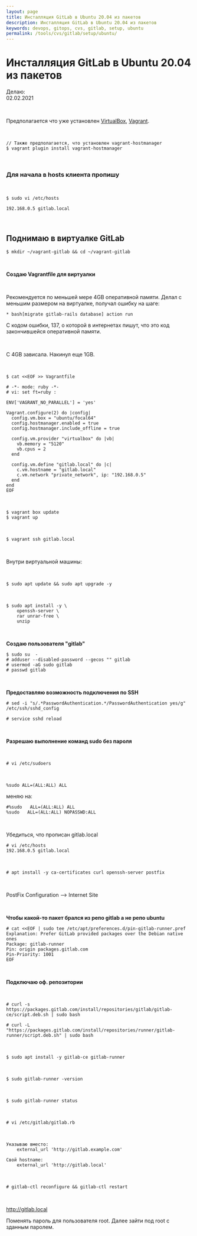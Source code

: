 ```yaml
---
layout: page
title: Инсталляция GitLab в Ubuntu 20.04 из пакетов
description: Инсталляция GitLab в Ubuntu 20.04 из пакетов
keywords: devops, gitops, cvs, gitlab, setup, ubuntu
permalink: /tools/cvs/gitlab/setup/ubuntu/
---
```


# Инсталляция GitLab в Ubuntu 20.04 из пакетов

Делаю:  
02.02.2021

<br/>

Предполагается что уже установлен <a href="//sysadm.ru/adm/virtual/virtualbox/setup/">VirtualBox</a>, <a href="/adm/virtual/vagrant/setup/ubuntu/">Vagrant</a>.

<br/>

    // Также предполагается, что установлен vagrant-hostmanager
    $ vagrant plugin install vagrant-hostmanager

<br/>

### Для начала в hosts клиента пропишу

<br/>

```
$ sudo vi /etc/hosts

192.168.0.5 gitlab.local
```

<br/>

## Поднимаю в виртуалке GitLab

    $ mkdir ~/vagrant-gitlab && cd ~/vagrant-gitlab

<br/>

**Создаю Vagrantfile для виртуалки**

<br/>

Рекомендуется по меньшей мере 4GB оперативной памяти.
Делал с меньшим размером на виртуалке, получал ошибку на шаге:

    * bash[migrate gitlab-rails database] action run

С кодом ошибки, 137, о которой в интернетах пишут, что это код закончившейся оперативной памяти.

<br/>

C 4GB зависала. Накинул еще 1GB.

<br/>

```
$ cat <<EOF >> Vagrantfile

# -*- mode: ruby -*-
# vi: set ft=ruby :

ENV['VAGRANT_NO_PARALLEL'] = 'yes'

Vagrant.configure(2) do |config|
  config.vm.box = "ubuntu/focal64"
  config.hostmanager.enabled = true
  config.hostmanager.include_offline = true

  config.vm.provider "virtualbox" do |vb|
    vb.memory = "5120"
    vb.cpus = 2
  end

  config.vm.define "gitlab.local" do |c|
    c.vm.hostname = "gitlab.local"
    c.vm.network "private_network", ip: "192.168.0.5"
  end
end
EOF
```

<br/>

    $ vagrant box update
    $ vagrant up

<br/>

    $ vagrant ssh gitlab.local

<br/>

Внутри виртуальной машины:

<br/>

    $ sudo apt update && sudo apt upgrade -y

<br/>

    $ sudo apt install -y \
        openssh-server \
        rar unrar-free \
        unzip

<br/>

**Создаю пользователя "gitlab"**

    $ sudo su  -
    # adduser --disabled-password --gecos "" gitlab
    # usermod -aG sudo gitlab
    # passwd gitlab

<br/>

**Предоставляю возможность подключения по SSH**

    # sed -i "s/.*PasswordAuthentication.*/PasswordAuthentication yes/g" /etc/ssh/sshd_config

    # service sshd reload

<br/>

**Разрешаю выполнение команд sudo без пароля**

<br/>

    # vi /etc/sudoers

<br/>

    %sudo ALL=(ALL:ALL) ALL

меняю на:

```shell
#%sudo   ALL=(ALL:ALL) ALL
%sudo   ALL=(ALL:ALL) NOPASSWD:ALL
```

<br/>

Убедиться, что прописан gitlab.local

```
# vi /etc/hosts
192.168.0.5 gitlab.local
```

<br/>

    # apt install -y ca-certificates curl openssh-server postfix

<br/>

PostFix Configuration --> Internet Site

<br/>

**Чтобы какой-то пакет брался из репо gitlab а не репо ubuntu**

```
# cat <<EOF | sudo tee /etc/apt/preferences.d/pin-gitlab-runner.pref
Explanation: Prefer GitLab provided packages over the Debian native ones
Package: gitlab-runner
Pin: origin packages.gitlab.com
Pin-Priority: 1001
EOF
```

<br/>

**Подключаю оф. репозитории**

<br/>

```
# curl -s https://packages.gitlab.com/install/repositories/gitlab/gitlab-ce/script.deb.sh | sudo bash

# curl -L "https://packages.gitlab.com/install/repositories/runner/gitlab-runner/script.deb.sh" | sudo bash
```

<br/>

<!--

```
$ export GITLAB_RUNNER_DISABLE_SKEL=true
```

-->

```
$ sudo apt install -y gitlab-ce gitlab-runner
```

<br/>

```
$ sudo gitlab-runner -version
```

<br/>

```
$ sudo gitlab-runner status
```

<br/>

```
# vi /etc/gitlab/gitlab.rb
```

<br/>

```
Указываю вместо:
    external_url 'http://gitlab.example.com'

Свой hostname:
    external_url 'http://gitlab.local'
```

<br/>

    # gitlab-ctl reconfigure && gitlab-ctl restart

<br/>

http://gitlab.local

Поменять пароль для пользователя root.
Далее зайти под root с зданным паролем.
